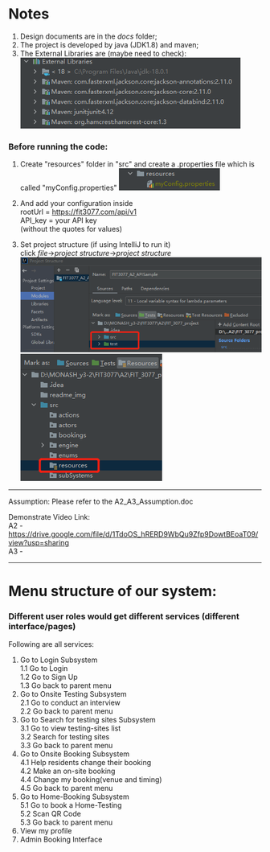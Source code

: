 # Notes

1. Design documents are in the *docs* folder;
2. The project is developed by java (JDK1.8) and maven;
3. The External Libraries are (maybe need to check):
![img_1.png](readme_img/img_1.png)

### Before running the code:
1. Create "resources" folder in "src" and create a .properties file which is called "myConfig.properties"
![](readme_img/img.png)
2. And add your configuration inside  
rootUrl = https://fit3077.com/api/v1   
API_key = your API key  
(without the quotes for values)


3. Set project structure (if using IntelliJ to run it)  
click *file*->*project structure*->*project structure*
![img_2.png](readme_img/img_2.png)
![](readme_img/img_3.png)
-------------------------------------------------------------

Assumption:
Please refer to the A2_A3_Assumption.doc


Demonstrate Video Link:  
A2 - https://drive.google.com/file/d/1TdoOS_hRERD9WbQu9Zfp9DowtBEoaT09/view?usp=sharing  
A3 -

------------------------------------------
# Menu structure of our system:
### Different user roles would get different services (different interface/pages)  
Following are all services:
1. Go to Login Subsystem  
   1.1 Go to Login  
   1.2 Go to Sign Up  
   1.3 Go back to parent menu  
2. Go to Onsite Testing Subsystem  
    2.1 Go to conduct an interview  
    2.2 Go back to parent menu  
3. Go to Search for testing sites Subsystem  
    3.1 Go to view testing-sites list  
    3.2 Search for testing sites  
    3.3 Go back to parent menu  
4. Go to Onsite Booking Subsystem  
    4.1 Help residents change their booking  
    4.2 Make an on-site booking   
    4.4 Change my booking(venue and timing)  
    4.5 Go back to parent menu  
5. Go to Home-Booking Subsystem  
    5.1 Go to book a Home-Testing  
    5.2 Scan QR Code  
    5.3 Go back to parent menu  
6. View my profile
7. Admin Booking Interface








